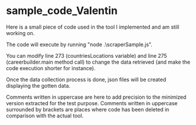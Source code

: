 # sample_code_Valentin

Here is a small piece of code used in the tool I implemented and am still working on.

The code will execute by running "node .\scraperSample.js".

You can modify line 273 (countriesLocations variable) and line 275 (careerbuilder.main method call) to change the data retrieved (and make the code execution shorter for instance).

Once the data collection process is done, json files will be created displaying the gotten data.

Comments written in uppercase are here to add precision to the minimized version extracted for the test purpose. 
Comments written in uppercase surrounded by brackets are places where code has been deleted in comparison with the actual tool.
